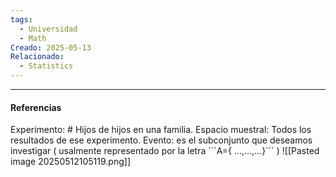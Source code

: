 ```yaml
---
tags:
  - Universidad
  - Math
Creado: 2025-05-13
Relacionado:
  - Statistics
---
```




---
#### Referencias

Experimento: # Hijos de hijos en una familia.
Espacio muestral: Todos los resultados de ese experimento.
Evento: es el subconjunto que deseamos investigar ( usalmente representado por la letra ´´´A={
...,...,...}´´´ )
![[Pasted image 20250512105119.png]]